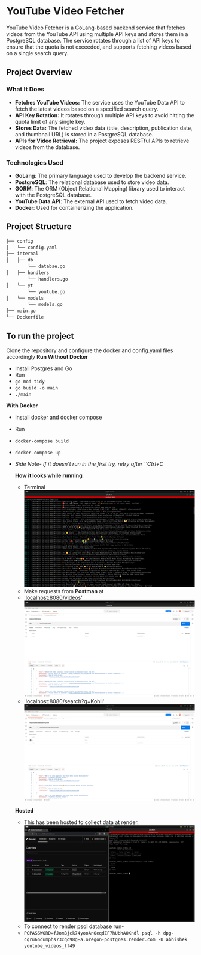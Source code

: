 
# YouTube Video Fetcher

YouTube Video Fetcher is a GoLang-based backend service that fetches videos from the YouTube API using multiple API keys and stores them in a PostgreSQL database. The service rotates through a list of API keys to ensure that the quota is not exceeded, and supports fetching videos based on a single search query.

## Project Overview

### What It Does

- **Fetches YouTube Videos:** The service uses the YouTube Data API to fetch the latest videos based on a specified search query.
- **API Key Rotation:** It rotates through multiple API keys to avoid hitting the quota limit of any single key.
- **Stores Data:** The fetched video data (title, description, publication date, and thumbnail URL) is stored in a PostgreSQL database.
- **APIs for Video Retrieval:** The project exposes RESTful APIs to retrieve videos from the database.

### Technologies Used

- **GoLang**: The primary language used to develop the backend service.
- **PostgreSQL**: The relational database used to store video data.
- **GORM**: The ORM (Object Relational Mapping) library used to interact with the PostgreSQL database.
- **YouTube Data API**: The external API used to fetch video data.
- **Docker**: Used for containerizing the application.

## Project Structure

```bash
├── config
│   └── config.yaml  
├── internal
│   ├── db           
        └── databse.go 
│   ├── handlers      
        └── handlers.go 
│   └── yt            
        └── youtube.go 
│   └── models 
        └── models.go           
├── main.go           
└── Dockerfile       
```
## To run the project
Clone the repository and configure the docker and config.yaml files accordingly
**Run Without Docker**
- Install Postgres and Go
- Run 
- `go mod tidy`
- `go build -o main`
- `./main`

**With Docker**
- Install docker and docker compose
-  Run 
- `docker-compose build`
- `docker-compose up`
- *Side Note- If it doesn't run in the first try, retry after ''Ctrl+C*

  **How it looks while running**
  - Terminal
    ![Terminal](Images/Termial_logs.png)
  - Make requests from **Postman** at
  - 'localhost:8080/videos'
    ![Videos](Images/Videos.png)
  - 'localhost:8080/search?q=Kohli'
    ![Search](Images/Search.png)

  **Hosted**
  - This has been hosted to collect data at render.
    ![Deployed Image](Images/Deployed.png)
  - To connect to render psql database run-
  - `PGPASSWORD=fJomBjck74yooAnOeqdZF7hUbhAOXndl psql -h dpg-cqru6ndumphs73cqo98g-a.oregon-postgres.render.com -U abhishek youtube_videos_lf49`
